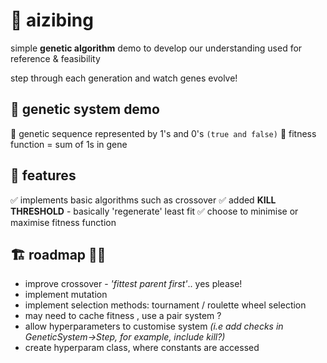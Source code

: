 # 🧬 aizibing

simple **genetic algorithm** demo to develop our understanding
used for reference & feasibility

step through each generation and watch genes evolve!


## 📜 genetic system demo
📌 genetic sequence represented by 1's and 0's `(true and false)` 
📌 fitness function = sum of 1s in gene


## 🚀 features
✅ implements basic algorithms such as crossover
✅ added **KILL THRESHOLD** - basically 'regenerate' least fit
✅ choose to minimise or maximise fitness function


## 🏗️ roadmap 💪🤓
- improve crossover - *'fittest parent first'*.. yes please!
- implement mutation
- implement selection methods: tournament / roulette wheel selection 
- may need to cache fitness , use a pair system ?
- allow hyperparameters to customise system *(i.e add checks in GeneticSystem->Step, for example, include kill?)*
- create hyperparam class, where constants are accessed